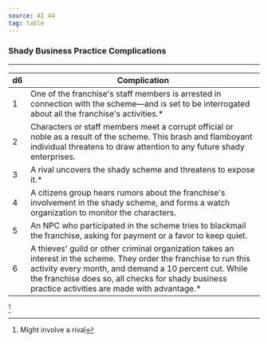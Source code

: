 ```yaml
---
source: AI 44
tag: table
---
```


### Shady Business Practice Complications
---
|d6|Complication|
|----|------------|
|1|One of the franchise's staff members is arrested in connection with the scheme—and is set to be interrogated about all the franchise's activities.* |
|2|Characters or staff members meet a corrupt official or noble as a result of the scheme. This brash and flamboyant individual threatens to draw attention to any future shady enterprises.|
|3|A rival uncovers the shady scheme and threatens to expose it.* |
|4|A citizens group hears rumors about the franchise's involvement in the shady scheme, and forms a watch organization to monitor the characters.|
|5|An NPC who participated in the scheme tries to blackmail the franchise, asking for payment or a favor to keep quiet.|
|6|A thieves' guild or other criminal organization takes an interest in the scheme. They order the franchise to run this activity every month, and demand a 10 percent cut. While the franchise does so, all checks for shady business practice activities are made with advantage.* |
[^1] 

[^1]: Might involve a rival
